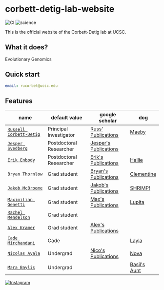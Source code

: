 # corbett-detig-lab-website

![CI](https://github.com/rundocs/jekyll-rtd-theme/workflows/CI/badge.svg?branch=develop)
![science](https://img.shields.io/badge/science-doing-brightgreen)

This is the official website of the Corbett-Detig lab at UCSC.

## What it does?

Evolutionary Genomics

## Quick start

```yml
email: rucorbet@ucsc.edu
```

## Features

| name                    | default value          | google scholar    |  dog   |
| ----------------------- | ---------------------- | ----------------- |---------------|
| [`Russell Corbett-Detig`](/People/Current/russ/) | Principal Investigator |[Russ' Publications](https://scholar.google.com/citations?user=9sF4nOkAAAAJ&hl=en)| [Maeby](https://user-images.githubusercontent.com/10063921/132934537-0feab719-b8ec-4ec9-b300-68086de61ffa.png) |
| [`Jesper Svedberg`](/People/Current/jesper/)       | Postdoctoral Researcher|[Jesper's Publications](https://pubmed.ncbi.nlm.nih.gov/?term=svedberg+J%5Bau%5D&sort=pubdate)|
| [`Erik Enbody`](/People/Current/erik/)           | Postdoctoral Researcher|[Erik's Publications](https://scholar.google.com/citations?user=3bBANnkAAAAJ&hl=en) | [Hallie](/assets/images/hallie.jpg) |
| [`Bryan Thornlow`](/People/Current/bryan/)        | Grad student           | [Bryan's Publications](https://scholar.google.com/citations?user=-mjgRsgAAAAJ&hl=en)| [Clementine](https://corbett-lab.github.io/the%20doggies%20(&%20others)/1.png) |
| [`Jakob McBroome`](/People/Current/jakob/)        | Grad student           |[Jakob's Publications](https://scholar.google.com/citations?user=qV-Y6ssAAAAJ&hl=en)| [SHRIMP!](https://user-images.githubusercontent.com/88911118/132076422-3ee6a887-da60-4f27-82c3-dd4302f6163a.jpg) |
| [`Maximilian Genetti`](/People/Current/max/)    | Grad student           | [Max's Publications](https://pubmed.ncbi.nlm.nih.gov/?term=genetti+max%5Bau%5D&sort=pubdate) | [Lupita](https://user-images.githubusercontent.com/43384843/134749391-ee3e5a0c-5ae4-42f6-ac78-5d894d1e948c.jpeg)
| [`Rachel Mendelson`](/People/Current/rachel/)      | Grad student           |                |  |
| [`Alex Kramer`](/People/Current/alex/)           | Grad student           | [Alex's Publications](https://scholar.google.com/citations?hl=en&user=d8U1u-wAAAAJ)|
| [`Cade Mirchandani`](/People/Current/cade/)      | Cade                   |                   | [Layla](https://user-images.githubusercontent.com/88911118/132076266-5dabc9a1-0893-4567-b528-29e324b3319b.png) |
| [`Nicolas Ayala`](/People/Current/nico/)         | Undergrad              |[Nico's Publications](https://scholar.google.com/citations?user=Q2nj73IAAAAJ&hl=en)| [Nova](https://user-images.githubusercontent.com/88911118/132076284-2b07b952-0f40-470a-ab0f-78611f94ab9f.jpg) |
| [`Mara Baylis`](/People/Current/mara/)           | Undergrad              |                   |[Basil's Aunt](https://user-images.githubusercontent.com/88911118/132076099-ee3b83ef-2f9f-4f97-94eb-3934d3b9ea36.png)|

[![Instagram](https://user-images.githubusercontent.com/88911118/134778849-c25417c8-ee14-40d5-a3d0-a03e9d759c08.png "Lab Instagram")](https://www.instagram.com/corbettdetiglab/)

